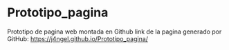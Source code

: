 # Prototipo_pagina
Prototipo de pagina web montada en Github
link de la pagina generado por GitHub: https://j4ngel.github.io/Prototipo_pagina/
